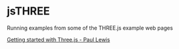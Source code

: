 # jsTHREE
Running examples from some of the THREE.js example web pages

[Getting started with Three.js - Paul Lewis](http://www.html5rocks.com/en/tutorials/three/intro/)

